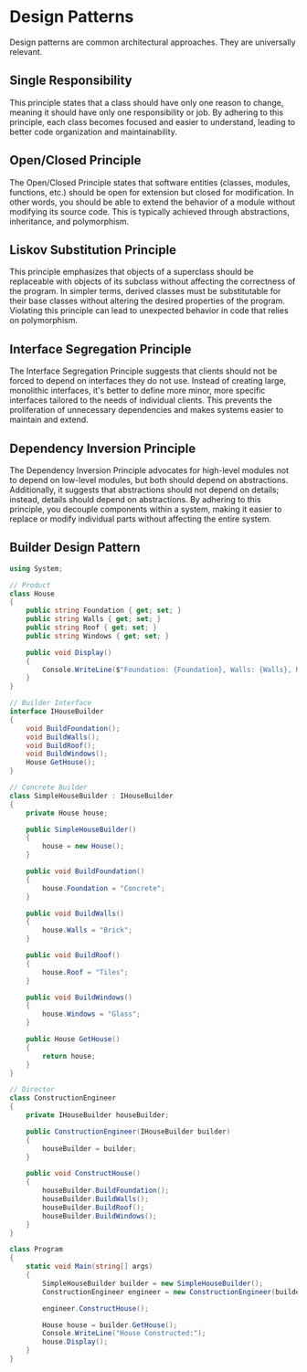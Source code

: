 # Design Patterns
Design patterns are common architectural approaches. They are universally relevant.

## Single Responsibility
This principle states that a class should have only one reason to change, meaning it should have only one responsibility or job. By adhering to this principle, each class becomes focused and easier to understand, leading to better code organization and maintainability.

## Open/Closed Principle

The Open/Closed Principle states that software entities (classes, modules, functions, etc.) should be open for extension but closed for modification. In other words, you should be able to extend the behavior of a module without modifying its source code. This is typically achieved through abstractions, inheritance, and polymorphism.

## Liskov Substitution Principle

This principle emphasizes that objects of a superclass should be replaceable with objects of its subclass without affecting the correctness of the program. In simpler terms, derived classes must be substitutable for their base classes without altering the desired properties of the program. Violating this principle can lead to unexpected behavior in code that relies on polymorphism.

## Interface Segregation Principle

The Interface Segregation Principle suggests that clients should not be forced to depend on interfaces they do not use. Instead of creating large, monolithic interfaces, it's better to define more minor, more specific interfaces tailored to the needs of individual clients. This prevents the proliferation of unnecessary dependencies and makes systems easier to maintain and extend.

## Dependency Inversion Principle

The Dependency Inversion Principle advocates for high-level modules not to depend on low-level modules, but both should depend on abstractions. Additionally, it suggests that abstractions should not depend on details; instead, details should depend on abstractions. By adhering to this principle, you decouple components within a system, making it easier to replace or modify individual parts without affecting the entire system.

## Builder Design Pattern

```csharp
using System;

// Product
class House
{
    public string Foundation { get; set; }
    public string Walls { get; set; }
    public string Roof { get; set; }
    public string Windows { get; set; }

    public void Display()
    {
        Console.WriteLine($"Foundation: {Foundation}, Walls: {Walls}, Roof: {Roof}, Windows: {Windows}");
    }
}

// Builder Interface
interface IHouseBuilder
{
    void BuildFoundation();
    void BuildWalls();
    void BuildRoof();
    void BuildWindows();
    House GetHouse();
}

// Concrete Builder
class SimpleHouseBuilder : IHouseBuilder
{
    private House house;

    public SimpleHouseBuilder()
    {
        house = new House();
    }

    public void BuildFoundation()
    {
        house.Foundation = "Concrete";
    }

    public void BuildWalls()
    {
        house.Walls = "Brick";
    }

    public void BuildRoof()
    {
        house.Roof = "Tiles";
    }

    public void BuildWindows()
    {
        house.Windows = "Glass";
    }

    public House GetHouse()
    {
        return house;
    }
}

// Director
class ConstructionEngineer
{
    private IHouseBuilder houseBuilder;

    public ConstructionEngineer(IHouseBuilder builder)
    {
        houseBuilder = builder;
    }

    public void ConstructHouse()
    {
        houseBuilder.BuildFoundation();
        houseBuilder.BuildWalls();
        houseBuilder.BuildRoof();
        houseBuilder.BuildWindows();
    }
}

class Program
{
    static void Main(string[] args)
    {
        SimpleHouseBuilder builder = new SimpleHouseBuilder();
        ConstructionEngineer engineer = new ConstructionEngineer(builder);

        engineer.ConstructHouse();

        House house = builder.GetHouse();
        Console.WriteLine("House Constructed:");
        house.Display();
    }
}

```
